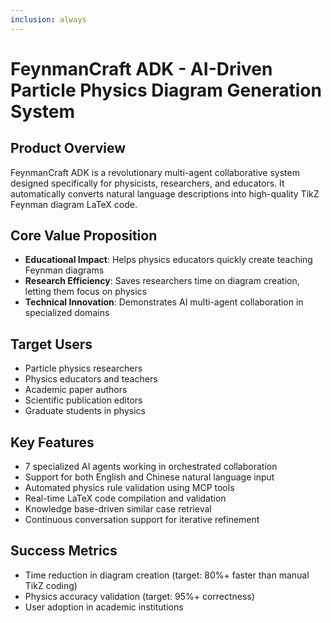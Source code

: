 ```yaml
---
inclusion: always
---
```


# FeynmanCraft ADK - AI-Driven Particle Physics Diagram Generation System

## Product Overview

FeynmanCraft ADK is a revolutionary multi-agent collaborative system designed specifically for physicists, researchers, and educators. It automatically converts natural language descriptions into high-quality TikZ Feynman diagram LaTeX code.

## Core Value Proposition

- **Educational Impact**: Helps physics educators quickly create teaching Feynman diagrams
- **Research Efficiency**: Saves researchers time on diagram creation, letting them focus on physics
- **Technical Innovation**: Demonstrates AI multi-agent collaboration in specialized domains

## Target Users

- Particle physics researchers
- Physics educators and teachers
- Academic paper authors
- Scientific publication editors
- Graduate students in physics

## Key Features

- 7 specialized AI agents working in orchestrated collaboration
- Support for both English and Chinese natural language input
- Automated physics rule validation using MCP tools
- Real-time LaTeX code compilation and validation
- Knowledge base-driven similar case retrieval
- Continuous conversation support for iterative refinement

## Success Metrics

- Time reduction in diagram creation (target: 80%+ faster than manual TikZ coding)
- Physics accuracy validation (target: 95%+ correctness)
- User adoption in academic institutions